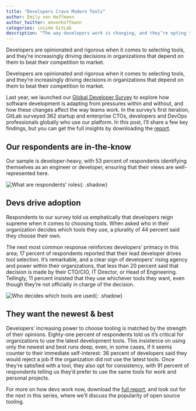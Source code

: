 ```yaml
---
title: "Developers Crave Modern Tools"
author: Emily von Hoffmann
author_twitter: emvonhoffmann
categories: inside GitLab
description: "The way developers work is changing, and they’re opting to leave behind outdated tools."
---
```


Developers are opinionated and rigorous when it comes to selecting tools, and they’re increasingly driving decisions in organizations that depend on them to beat their competition to market. 

<!-- more -->

Developers are opinionated and rigorous when it comes to selecting tools, and they’re increasingly driving decisions in organizations that depend on them to beat their competition to market. 

Last year, we launched our [Global Developer Survey](https://page.gitlab.com/2016-developer-survey_2016-developer-survey.html) to explore how software development is adapting from pressures within and without, and how these changes affect the way teams work. In the survey’s first iteration, GitLab surveyed 362 startup and enterprise CTOs, developers and DevOps professionals globally who use our platform. In this post, I’ll share a few key findings, but you can get the full insights by downloading the [report](https://page.gitlab.com/2016-developer-survey_2016-developer-survey.html).

## Our respondents are in-the-know

Our sample is developer-heavy, with 53 percent of respondents identifying themselves as an engineer or developer, ensuring that their views are well-represented here. 

![What are respondents' roles](/images/blogimages/role-within-org-graph.png){: .shadow}<br>

## Devs drive adoption

Respondents to our survey told us emphatically that developers reign supreme when it comes to choosing tools. When asked who in their organization decides which tools they use, a plurality of 44 percent said they choose their own. 

The next most common response reinforces developers’ primacy in this area; 17 percent of respondents reported that their lead developer drives tool selection. It’s remarkable, and a clear sign of developers’ rising agency and power within their organizations, that less than 20 percent said that decision is made by their CTO/CIO, IT Director, or Head of Engineering. Tellingly, 11 percent insisted that they use whichever tools they want, even though they’re not officially in charge of the decision.  

![Who decides which tools are used](/images/blogimages/who-in-org-decides-tools-graph.png){: .shadow}<br>

## They want the newest & best

Developers’ increasing power to choose tooling is matched by the strength of their opinions. Eighty-one percent of respondents told us it’s critical for organizations to use the latest development tools. This insistence on using only the newest and best runs deep, even, in some cases, if it seems counter to their immediate self-interest: 36 percent of developers said they would reject a job if the organization did not use the latest tools. Once they’re satisfied with a tool, they also opt for consistency, with 91 percent of respondents telling us they’d prefer to use the same tools for work and personal projects.  

For more on how devs work now, download the [full report](https://page.gitlab.com/2016-developer-survey_2016-developer-survey.html), and look out for the next in this series, where we’ll discuss the popularity of open source tooling. 




